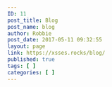 ```yaml
---
ID: 11
post_title: Blog
post_name: blog
author: Robbie
post_date: 2017-05-11 09:32:55
layout: page
link: https://xsses.rocks/blog/
published: true
tags: [ ]
categories: [ ]
---
```

